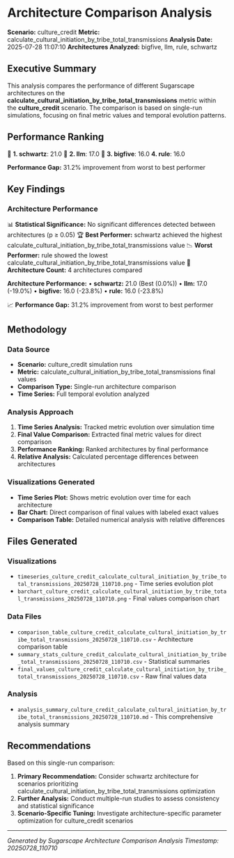 # Architecture Comparison Analysis

**Scenario:** culture_credit
**Metric:** calculate_cultural_initiation_by_tribe_total_transmissions
**Analysis Date:** 2025-07-28 11:07:10
**Architectures Analyzed:** bigfive, llm, rule, schwartz

## Executive Summary

This analysis compares the performance of different Sugarscape architectures on the **calculate_cultural_initiation_by_tribe_total_transmissions** metric within the **culture_credit** scenario. The comparison is based on single-run simulations, focusing on final metric values and temporal evolution patterns.

## Performance Ranking

🥇 **1. schwartz**: 21.0
🥈 **2. llm**: 17.0
🥉 **3. bigfive**: 16.0
   **4. rule**: 16.0

**Performance Gap:** 31.2% improvement from worst to best performer

## Key Findings

### Architecture Performance
📊 **Statistical Significance:** No significant differences detected between architectures (p ≥ 0.05)
🏆 **Best Performer:** schwartz achieved the highest calculate_cultural_initiation_by_tribe_total_transmissions value
📉 **Worst Performer:** rule showed the lowest calculate_cultural_initiation_by_tribe_total_transmissions value
🔢 **Architecture Count:** 4 architectures compared

**Architecture Performance:**
• **schwartz:** 21.0 (Best (0.0%))
• **llm:** 17.0 (-19.0%)
• **bigfive:** 16.0 (-23.8%)
• **rule:** 16.0 (-23.8%)

📈 **Performance Gap:** 31.2% improvement from worst to best performer

## Methodology

### Data Source
- **Scenario:** culture_credit simulation runs
- **Metric:** calculate_cultural_initiation_by_tribe_total_transmissions final values
- **Comparison Type:** Single-run architecture comparison
- **Time Series:** Full temporal evolution analyzed

### Analysis Approach
1. **Time Series Analysis:** Tracked metric evolution over simulation time
2. **Final Value Comparison:** Extracted final metric values for direct comparison
3. **Performance Ranking:** Ranked architectures by final performance
4. **Relative Analysis:** Calculated percentage differences between architectures

### Visualizations Generated
- **Time Series Plot:** Shows metric evolution over time for each architecture
- **Bar Chart:** Direct comparison of final values with labeled exact values
- **Comparison Table:** Detailed numerical analysis with relative differences

## Files Generated

### Visualizations
- `timeseries_culture_credit_calculate_cultural_initiation_by_tribe_total_transmissions_20250728_110710.png` - Time series evolution plot
- `barchart_culture_credit_calculate_cultural_initiation_by_tribe_total_transmissions_20250728_110710.png` - Final values comparison chart

### Data Files
- `comparison_table_culture_credit_calculate_cultural_initiation_by_tribe_total_transmissions_20250728_110710.csv` - Architecture comparison table
- `summary_stats_culture_credit_calculate_cultural_initiation_by_tribe_total_transmissions_20250728_110710.csv` - Statistical summaries
- `final_values_culture_credit_calculate_cultural_initiation_by_tribe_total_transmissions_20250728_110710.csv` - Raw final values data

### Analysis
- `analysis_summary_culture_credit_calculate_cultural_initiation_by_tribe_total_transmissions_20250728_110710.md` - This comprehensive analysis summary

## Recommendations

Based on this single-run comparison:
1. **Primary Recommendation:** Consider schwartz architecture for scenarios prioritizing calculate_cultural_initiation_by_tribe_total_transmissions optimization
2. **Further Analysis:** Conduct multiple-run studies to assess consistency and statistical significance
3. **Scenario-Specific Tuning:** Investigate architecture-specific parameter optimization for culture_credit scenarios


---
*Generated by Sugarscape Architecture Comparison Analysis*
*Timestamp: 20250728_110710*
